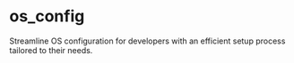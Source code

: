 # os_config
Streamline OS configuration for developers with an efficient setup process tailored to their needs.
